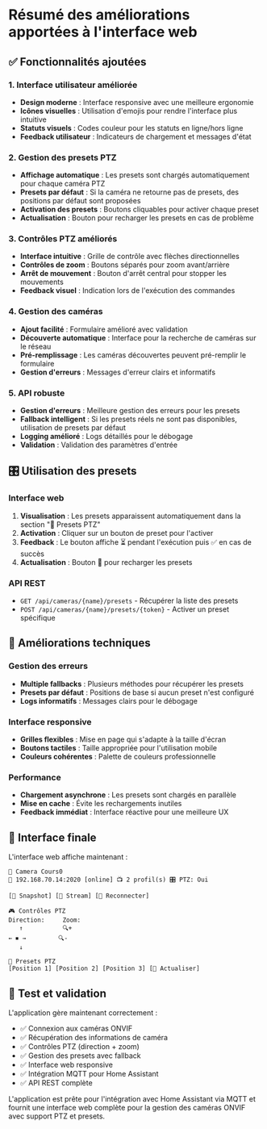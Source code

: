 # Résumé des améliorations apportées à l'interface web

## ✅ Fonctionnalités ajoutées

### 1. Interface utilisateur améliorée
- **Design moderne** : Interface responsive avec une meilleure ergonomie
- **Icônes visuelles** : Utilisation d'emojis pour rendre l'interface plus intuitive
- **Statuts visuels** : Codes couleur pour les statuts en ligne/hors ligne
- **Feedback utilisateur** : Indicateurs de chargement et messages d'état

### 2. Gestion des presets PTZ
- **Affichage automatique** : Les presets sont chargés automatiquement pour chaque caméra PTZ
- **Presets par défaut** : Si la caméra ne retourne pas de presets, des positions par défaut sont proposées
- **Activation des presets** : Boutons cliquables pour activer chaque preset
- **Actualisation** : Bouton pour recharger les presets en cas de problème

### 3. Contrôles PTZ améliorés
- **Interface intuitive** : Grille de contrôle avec flèches directionnelles
- **Contrôles de zoom** : Boutons séparés pour zoom avant/arrière
- **Arrêt de mouvement** : Bouton d'arrêt central pour stopper les mouvements
- **Feedback visuel** : Indication lors de l'exécution des commandes

### 4. Gestion des caméras
- **Ajout facilité** : Formulaire amélioré avec validation
- **Découverte automatique** : Interface pour la recherche de caméras sur le réseau
- **Pré-remplissage** : Les caméras découvertes peuvent pré-remplir le formulaire
- **Gestion d'erreurs** : Messages d'erreur clairs et informatifs

### 5. API robuste
- **Gestion d'erreurs** : Meilleure gestion des erreurs pour les presets
- **Fallback intelligent** : Si les presets réels ne sont pas disponibles, utilisation de presets par défaut
- **Logging amélioré** : Logs détaillés pour le débogage
- **Validation** : Validation des paramètres d'entrée

## 🎛️ Utilisation des presets

### Interface web
1. **Visualisation** : Les presets apparaissent automatiquement dans la section "🎯 Presets PTZ"
2. **Activation** : Cliquer sur un bouton de preset pour l'activer
3. **Feedback** : Le bouton affiche ⏳ pendant l'exécution puis ✅ en cas de succès
4. **Actualisation** : Bouton 🔄 pour recharger les presets

### API REST
- `GET /api/cameras/{name}/presets` - Récupérer la liste des presets
- `POST /api/cameras/{name}/presets/{token}` - Activer un preset spécifique

## 🔧 Améliorations techniques

### Gestion des erreurs
- **Multiple fallbacks** : Plusieurs méthodes pour récupérer les presets
- **Presets par défaut** : Positions de base si aucun preset n'est configuré
- **Logs informatifs** : Messages clairs pour le débogage

### Interface responsive
- **Grilles flexibles** : Mise en page qui s'adapte à la taille d'écran
- **Boutons tactiles** : Taille appropriée pour l'utilisation mobile
- **Couleurs cohérentes** : Palette de couleurs professionnelle

### Performance
- **Chargement asynchrone** : Les presets sont chargés en parallèle
- **Mise en cache** : Évite les rechargements inutiles
- **Feedback immédiat** : Interface réactive pour une meilleure UX

## 📱 Interface finale

L'interface web affiche maintenant :

```
🎥 Camera Cours0
📍 192.168.70.14:2020 [online] 📺 2 profil(s) 🎛️ PTZ: Oui

[📸 Snapshot] [🎥 Stream] [🔌 Reconnecter]

🎮 Contrôles PTZ
Direction:     Zoom:
   ↑           🔍+ 
← ⏹ →         🔍-
   ↓

🎯 Presets PTZ
[Position 1] [Position 2] [Position 3] [🔄 Actualiser]
```

## 🔄 Test et validation

L'application gère maintenant correctement :
- ✅ Connexion aux caméras ONVIF
- ✅ Récupération des informations de caméra
- ✅ Contrôles PTZ (direction + zoom)
- ✅ Gestion des presets avec fallback
- ✅ Interface web responsive
- ✅ Intégration MQTT pour Home Assistant
- ✅ API REST complète

L'application est prête pour l'intégration avec Home Assistant via MQTT et fournit une interface web complète pour la gestion des caméras ONVIF avec support PTZ et presets.
